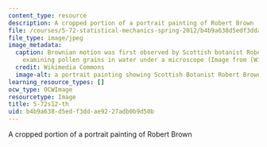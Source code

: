 ```yaml
---
content_type: resource
description: A cropped portion of a portrait painting of Robert Brown
file: /courses/5-72-statistical-mechanics-spring-2012/b4b9a638d5edf3ddae9227adb0b9d50b_5-72s12-th.jpg
file_type: image/jpeg
image_metadata:
  caption: Brownian motion was first observed by Scottish botanist Robert Brown, while
    examining pollen grains in water under a microscope (Image from [Wikimedia Commons](http://commons.wikimedia.org/wiki/File:Robert_brown_botaniker.jpg)).
  credit: Wikimedia Commons
  image-alt: a portrait painting showing Scottish Botanist Robert Brown
learning_resource_types: []
ocw_type: OCWImage
resourcetype: Image
title: 5-72s12-th
uid: b4b9a638-d5ed-f3dd-ae92-27adb0b9d50b
---
```

A cropped portion of a portrait painting of Robert Brown

